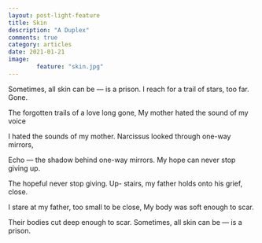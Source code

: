 ```yaml
---
layout: post-light-feature
title: Skin
description: "A Duplex"
comments: true
category: articles
date: 2021-01-21
image: 
        feature: "skin.jpg"
---
```

Sometimes, all skin can be — is a prison.
I reach for a trail of stars, too far. Gone.

The forgotten trails of a love long gone,
My mother hated the sound of my voice

I hated the sounds of my mother.
Narcissus looked through one-way mirrors,

Echo — the shadow behind one-way mirrors.
My hope can never stop giving up. 

The hopeful never stop giving. Up-
stairs, my father holds onto his grief, close.

I stare at my father, too small to be close,
My body was soft enough to scar.

Their bodies cut deep enough to scar.
Sometimes, all skin can be — is a prison.